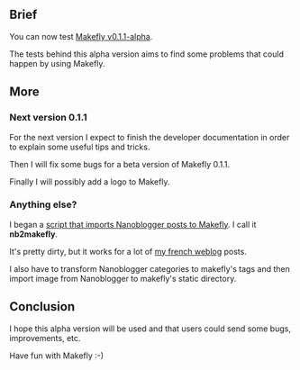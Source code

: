## Brief

You can now test [Makefly v0.1.1-alpha](${BASE_URL}/makefly_0.1.1-alpha.zip "Download Makefly v0.1.1-alpha").

The tests behind this alpha version aims to find some problems that could happen by using Makefly.

## More

### Next version 0.1.1

For the next version I expect to finish the developer documentation in order to explain some useful tips and tricks.

Then I will fix some bugs for a beta version of Makefly 0.1.1.

Finally I will possibly add a logo to Makefly.

### Anything else?

I began a [script that imports Nanoblogger posts to Makefly](http://git.dossmann.net/blogbox/nb2makefly.git/ "See more about nb2makely"). I call it **nb2makefly**.

It's pretty dirty, but it works for a lot of [my french weblog](http://olivier.dossmann.net/joueb/ "Discover the BlankoJoueb, a weblog") posts.

I also have to transform Nanoblogger categories to makefly's tags and then import image from Nanoblogger to makefly's static directory.

## Conclusion

I hope this alpha version will be used and that users could send some bugs, improvements, etc.

Have fun with Makefly :-)
